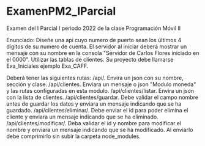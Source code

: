 # ExamenPM2_IParcial
Examen del I Parcial I periodo 2022 de la clase Programación Móvil II

Enunciado: 
Diseñe una api cuyo numero de puerto sean los últimos 4 dígitos de su numero de cuenta. El servidor al iniciar deberá mostrar un mensaje con su nombre en la consola "Servidor de Carlos Flores iniciado en el 0000". Utilizar las tablas de clientes. Su proyecto debe llamarse Exa_Iniciales ejemplo Exa_CAFF.

Deberá tener las siguientes rutas:
/api/. Envira un json con su nombre, sección y clase.
/api/clientes. Enviara un mensaje o json "Modulo moneda" y las rutas configuradas en esta modulo.
/api/clientes/listar. Envira un json con la lista de clientes.
/api/clientes/guardar. Debe validar el campo nombre antes de guardar los datos y enviara un mensaje indicando que se ha guardado.
/api/clientes/eliminar/. Debe enviar el id para poder elimina el cliente y enviara un mensaje indicando que se ha eliminado.
/api/clientes/modificar/. Deba validar el id y nombre para modificar el nombre y enviara un mensaje indicando que se ha modificado.
Al enviarlo debe comprimirlo sin subir la carpeta node_modules.
